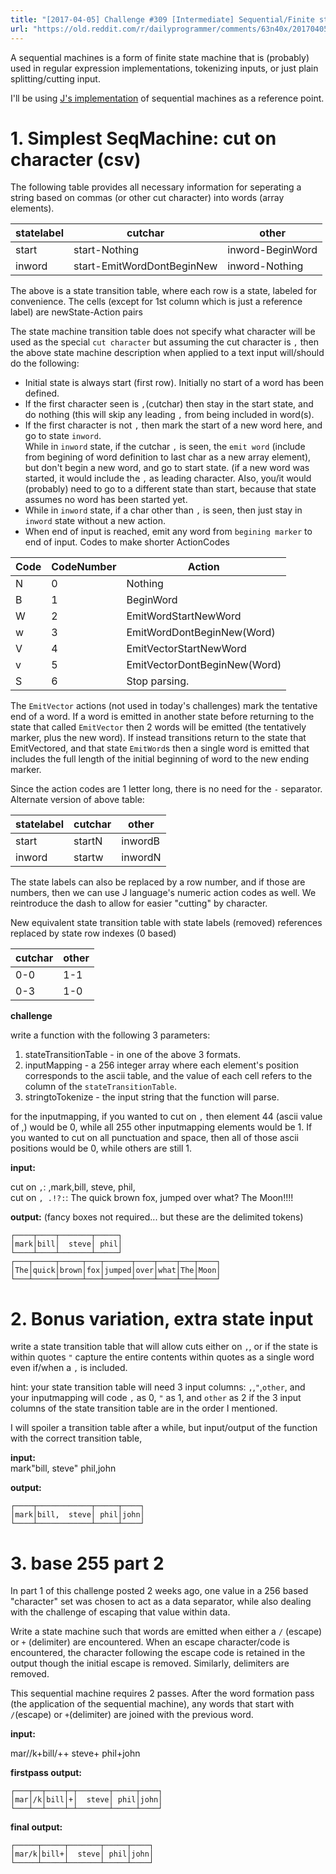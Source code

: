 ```yaml
---
title: "[2017-04-05] Challenge #309 [Intermediate] Sequential/Finite state machines"
url: "https://old.reddit.com/r/dailyprogrammer/comments/63n40x/20170405_challenge_309_intermediate/"
---
```


A sequential machines is a form of finite state machine that is (probably) used in regular expression implementations, tokenizing inputs, or just plain splitting/cutting input.

I'll be using [J's implementation](http://code.jsoftware.com/wiki/Vocabulary/semico#dyadic) of sequential machines as a reference point.

# 1.  Simplest SeqMachine:  cut on character (csv)

The following table provides all necessary information for seperating a string based on commas (or other cut character) into words (array elements).

statelabel | cutchar | other
---|---|----
start | start-Nothing | inword-BeginWord
inword | start-EmitWordDontBeginNew | inword-Nothing

The above is a state transition table, where each row is a state, labeled for convenience.  The cells (except for 1st column which is just a reference label) are newState-Action pairs

The state machine transition table does not specify what character will be used as the special `cut character` but assuming the cut character is `,` then the above state machine description when applied to a text input will/should do the following:

* Initial state is always start (first row).  Initially no start of a word has been defined.  
* If the first character seen is `,`(cutchar) then stay in the start state, and do nothing (this will skip any leading `,` from being included in word(s).  
* If the first character is not `,` then mark the start of a new word here, and go to state `inword`.  
While in `inword` state, if the cutchar `,` is seen, the `emit word` (include from begining of word definition to last char as a new array element), but don't begin a new word, and go to start state.  (if a new word was started, it would include the `,` as leading character.  Also, you/it would (probably) need to go to a different state than start, because that state assumes no word has been started yet.  
* While in `inword` state, if a char other than `,` is seen, then just stay in `inword` state without a new action.
* When end of input is reached, emit any word from `begining marker` to end of input.
Codes to make shorter ActionCodes



Code | CodeNumber | Action
---|---|---
N | 0 | Nothing
B | 1 | BeginWord
W | 2 | EmitWordStartNewWord
w | 3 | EmitWordDontBeginNew(Word)
V | 4 | EmitVectorStartNewWord
v | 5 | EmitVectorDontBeginNew(Word)
S | 6 | Stop parsing.

The `EmitVector` actions (not used in today's challenges) mark the tentative end of a word.  If a word is emitted in another state before returning to the state that called `EmitVector` then 2 words will be emitted (the tentatively marker, plus the new word).  If instead transitions return to the state that EmitVectored, and that state `EmitWord`s then a single word is emitted that includes the full length of the initial beginning of word to the new ending marker.

Since the action codes are 1 letter long, there is no need for the `-` separator.  Alternate version of above table:

statelabel | cutchar | other
---|---|----
start | startN | inwordB
inword | startw| inwordN


The state labels can also be replaced by a row number, and if those are numbers, then we can use J language's numeric action codes as well.  We reintroduce the dash to allow for easier "cutting" by character.

New equivalent state transition table with state labels (removed) references replaced by state row indexes (0 based)

cutchar | other
---|----
0-0 | 1-1
0-3 | 1-0

**challenge**

write a function with the following 3 parameters:  
1. stateTransitionTable - in one of the above 3 formats.
2. inputMapping - a 256 integer array where each element's position corresponds to the ascii table, and the value of each cell refers to the column of the `stateTransitionTable`.
3. stringtoTokenize - the input string that the function will parse.

for the inputmapping, if you wanted to cut on `,` then element 44 (ascii value of ,) would be 0, while all 255 other inputmapping elements would be 1.  If you wanted to cut on all punctuation and space, then all of those ascii positions would be 0, while others are still 1.

**input:**

cut on `,`:  ,mark,bill,  steve, phil,  
cut on `, .!?:`: The quick brown fox, jumped over what?  The Moon!!!!

**output:**  (fancy boxes not required... but these are the delimited tokens)  

    ┌────┬────┬───────┬─────┐
    │mark│bill│  steve│ phil│
    └────┴────┴───────┴─────┘
    ┌───┬─────┬─────┬───┬──────┬────┬────┬───┬────┐
    │The│quick│brown│fox│jumped│over│what│The│Moon│
    └───┴─────┴─────┴───┴──────┴────┴────┴───┴────┘
    





# 2.  Bonus variation, extra state input

write a state transition table that will allow cuts either on `,`, or if the state is within quotes `"` capture the entire contents within quotes as a single word even if/when a `,` is included. 

hint: your state transition table will need 3 input columns: `,`,`"`,`other`, and your inputmapping will code `,` as 0, `"` as 1, and `other` as 2 if the 3 input columns of the state transition table are in the order I mentioned.

I will spoiler a transition table after a while, but input/output of the function with the correct transition table, 

**input:**  
 mark"bill,  steve" phil,john

**output:** 

    ┌────┬────────────┬─────┬────┐
    │mark│bill,  steve│ phil│john│
    └────┴────────────┴─────┴────┘

# 3.  base 255 part 2

In part 1 of this challenge posted 2 weeks ago, one value in a 256 based "character" set was chosen to act as a data separator, while also dealing with the challenge of escaping that value within data.

Write a state machine such that words are emitted when either a `/` (escape) or `+` (delimiter) are encountered.  When an escape character/code is encountered, the character following the escape code is retained in the output though the initial escape is removed.  Similarly, delimiters are removed.

This sequential machine requires 2 passes.  After the word formation pass (the application of the sequential machine), any words that start with `/`(escape) or `+`(delimiter) are joined with the previous word. 

**input:**

mar//k+bill/++  steve+ phil+john

**firstpass output:**

    ┌───┬──┬────┬─┬───────┬─────┬────┐
    │mar│/k│bill│+│  steve│ phil│john│
    └───┴──┴────┴─┴───────┴─────┴────┘
    
**final output:**

    ┌─────┬─────┬───────┬─────┬────┐
    │mar/k│bill+│  steve│ phil│john│
    └─────┴─────┴───────┴─────┴────┘
    